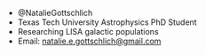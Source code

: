 - @NatalieGottschlich
- Texas Tech University Astrophysics PhD Student
- Researching LISA galactic populations
- Email: natalie.e.gottschlich@gmail.com

<!---
NatalieGottschlich/NatalieGottschlich is a ✨ special ✨ repository because its `README.md` (this file) appears on your GitHub profile.
You can click the Preview link to take a look at your changes.
--->
